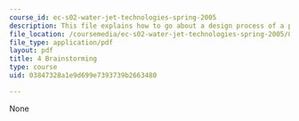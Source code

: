 ```yaml
---
course_id: ec-s02-water-jet-technologies-spring-2005
description: This file explains how to go about a design process of a product.
file_location: /coursemedia/ec-s02-water-jet-technologies-spring-2005/03847328a1e9d699e7393739b2663480_MITEC_S02S05_4_brainstorm.pdf
file_type: application/pdf
layout: pdf
title: 4 Brainstorming
type: course
uid: 03847328a1e9d699e7393739b2663480

---
```

None